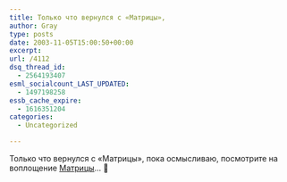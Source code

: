 ```yaml
---
title: Только что вернулся с «Матрицы»,
author: Gray
type: posts
date: 2003-11-05T15:00:50+00:00
excerpt:
url: /4112
dsq_thread_id:
  - 2564193407
esml_socialcount_LAST_UPDATED:
  - 1497198258
essb_cache_expire:
  - 1616351204
categories:
  - Uncategorized

---
```








Только что вернулся с &#171;Матрицы&#187;, пока осмысливаю, посмотрите на воплощение <a href="http://www.dni.ru/" target="_blank">Матрицы</a>&#8230; 🙂